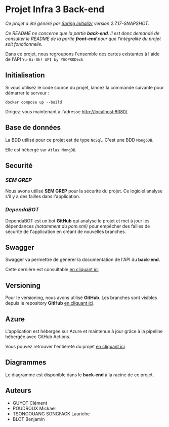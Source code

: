 # Projet Infra 3 Back-end

*Ce projet a été généré par [Spring Initializr](https://start.spring.io/) version 2.7.17-SNAPSHOT.*

*Ce README ne concerne que la partie **back-end**. Il est donc demandé de consulter le README de la partie **front-end** pour que l'intégralité du projet soit fonctionnelle.*

Dans ce projet, nous regroupons l'ensemble des cartes existantes à l'aide de l'API `Yu-Gi-Oh! API by YGOPRODeck`


## Initialisation

Si vous utilisez le code source du projet, lancez la commande suivante pour démarrer le serveur :
```
docker compose up --build   
```

Dirigez-vous maintenant à l'adresse [http://localhost:8080/](http://localhost:8080/).

## Base de données

La BDD utilisé pour ce projet est de type `NoSql`. C'est une BDD `MongoDB`.

Elle est hébergé sur `Atlas MongDB`. 

## Securité

### *SEM GREP* 

Nous avons utilisé **SEM GREP** pour la sécurité du projet. Ce logiciel analyse s'il y a des failles dans l'application. 

### *DependaBOT*     

DependaBOT est un bot **GitHub** qui analyse le projet et met à jour les dépendances *(notamment du pom.xml)* pour empêcher des failles de sécurité de l'application en créant de nouvelles branches.

## Swagger

Swagger va permettre de générer la documentation de l'API du **back-end**.

Cette dernière est consultable [en cliquant ici](https://projet-infra-3-backend-dev.azurewebsites.net/swagger-ui/index.html)

## Versioning

Pour le versioning, nous avons utilisé **GitHub**. Les branches sont visibles depuis le repository **GitHub** [en cliquant ici](https://github.com/Clemguy45/projet_infra_3_back).

## Azure

L'application est hébergée sur Azure et maintenue à jour grâce à la pipeline hébergée avec GitHub Actions.

Vous pouvez retrouver l'entièreté du projet [en cliquant ici](https://portal.azure.com/#@univ-orleans.fr/resource/subscriptions/fd0e5100-031c-4d74-9e95-41224c6d1b5d/resourceGroups/projet-infra-3/overview)

## Diagrammes

Le diagramme est disponible dans le **back-end** à la racine de ce projet.

## Auteurs

* GUYOT Clément
* POUDROUX Mickael
* TSONGOUANG SONGFACK Lauriche
* BLOT Benjamin
